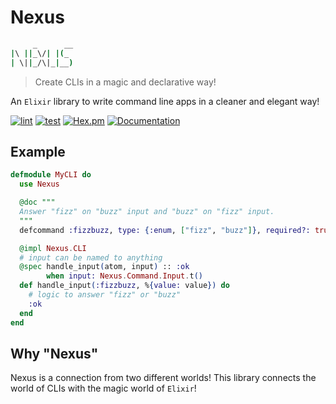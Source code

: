 # Nexus

```sh
     _      __
|\ ||_\/| |(_
| \||_/\|_|__)
```

> Create CLIs in a magic and declarative way!

An `Elixir` library to write command line apps in a cleaner and elegant way!

[![lint](https://github.com/zoedsoupe/nexus/actions/workflows/lint.yml/badge.svg)](https://github.com/zoedsoupe/nexus/actions/workflows/lint.yml)
[![test](https://github.com/zoedsoupe/nexus/actions/workflows/test.yml/badge.svg)](https://github.com/zoedsoupe/nexus/actions/workflows/test.yml)
[![Hex.pm](https://img.shields.io/hexpm/v/nexus_cli.svg)](https://hex.pm/packages/nexus_cli)
[![Documentation](https://img.shields.io/badge/documentation-gray)](https://hexdocs.pm/nexus_cli)

## Example

```elixir dark
defmodule MyCLI do
  use Nexus

  @doc """
  Answer "fizz" on "buzz" input and "buzz" on "fizz" input.
  """
  defcommand :fizzbuzz, type: {:enum, ["fizz", "buzz"]}, required?: true

  @impl Nexus.CLI
  # input can be named to anything
  @spec handle_input(atom, input) :: :ok
        when input: Nexus.Command.Input.t()
  def handle_input(:fizzbuzz, %{value: value}) do
    # logic to answer "fizz" or "buzz"
    :ok
  end
end
```

## Why "Nexus"

Nexus is a connection from two different worlds! This library connects the world of CLIs with the magic world of `Elixir`!
